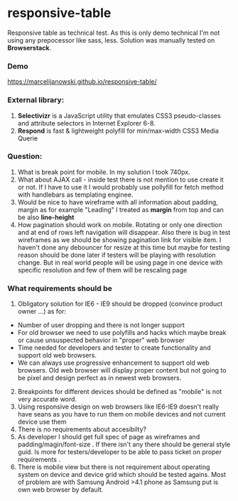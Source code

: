 # responsive-table
Responsive table as technical test.
As this is only demo technical I'm not using any prepocessor like sass, less.
Solution was manually tested on **Browserstack**.

### Demo
https://marcelijanowski.github.io/responsive-table/

### External library:
1. **Selectivizr** is a JavaScript utility that emulates CSS3 pseudo-classes and attribute selectors in Internet Explorer 6-8.
2. **Respond** is fast & lightweight polyfill for min/max-width CSS3 Media Querie

### Question:
1. What is break point for mobile. In my solution I took 740px.
2. What about AJAX call - inside test there is not mention to use create it or not. If I have to use it I would probably use pollyfill for fetch method with handlebars as templating enginee.
3. Would be nice to have wireframe with all information about padding, margin as for example "Leading" I treated as **margin** from top and can be also **line-height**
4. How pagination should work on mobile. Rotating or only one direction and at end of rows left navigation will disappear. Also there is bug in test wireframes as we should be showing pagination link for visible item.
   I haven't done any debouncer for resize at this time but maybe for testing reason should be done later if testers will be playing with resolution change. But in real world people will be using page in one device with specific
   resolution and few of them will be rescaling page

### What requirements should be
1. Obligatory solution for IE6 - IE9 should be dropped (convince product owner ...) as for:
  * Number of user dropping and there is not longer support
  * For old browser we need to use polyfills and hacks which maybe break or cause unsuspected behavior in "proper" web browser
  * Time needed for developers and tester to create functionality and support old web browsers.
  * We can always use progressive enhancement to support old web browsers. Old web browser will display proper content but not going to be pixel and design perfect as in newest web browsers.
2. Breakpoints for different devices should be defined as "mobile" is not very accurate word.
3. Using responsive design on web browsers like IE6-IE9 doesn't really have seans as you have to run them on mobile devices and not current device use them
4. There is no requirements about accesibilty?
5. As developer I should get full spec of page as wireframes and padding/magin/font-size . If there isn't any there should be general style guid. Is more for testers/developer to be able to pass
   ticket on proper requirements .
6. There is mobile view but there is not requirement about operating system on device and device grid which should be tested agains. Most of problem are with Samsung Android >4.1 phone as Samsung put
   is own web browser by default.
